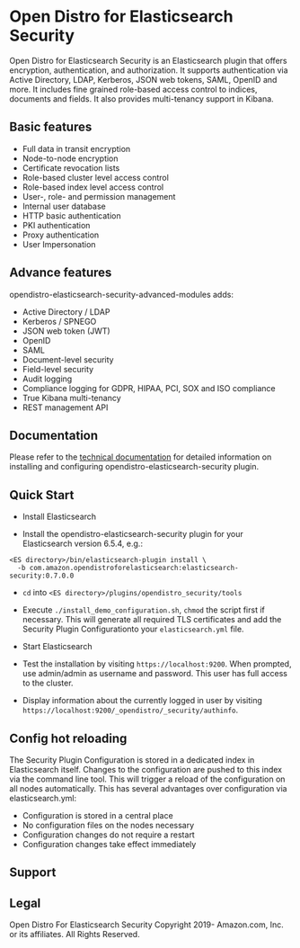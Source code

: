 # Open Distro for Elasticsearch Security

Open Distro for Elasticsearch Security is an Elasticsearch plugin that offers encryption, authentication, and authorization. It supports authentication via Active Directory, LDAP, Kerberos, JSON web tokens, SAML, OpenID and more. It includes fine grained role-based access control to indices, documents and fields. It also provides multi-tenancy support in Kibana.

## Basic features

* Full data in transit encryption
* Node-to-node encryption
* Certificate revocation lists
* Role-based cluster level access control
* Role-based index level access control
* User-, role- and permission management
* Internal user database
* HTTP basic authentication
* PKI authentication
* Proxy authentication
* User Impersonation


## Advance features

opendistro-elasticsearch-security-advanced-modules adds:

* Active Directory / LDAP
* Kerberos / SPNEGO
* JSON web token (JWT)
* OpenID
* SAML
* Document-level security
* Field-level security
* Audit logging 
* Compliance logging for GDPR, HIPAA, PCI, SOX and ISO compliance
* True Kibana multi-tenancy
* REST management API


## Documentation

Please refer to the [technical documentation](https://opendistro.github.io/for-elasticsearch-docs) for detailed information on installing and configuring opendistro-elasticsearch-security plugin.

## Quick Start

* Install Elasticsearch

* Install the opendistro-elasticsearch-security plugin for your Elasticsearch version 6.5.4, e.g.:

```
<ES directory>/bin/elasticsearch-plugin install \
  -b com.amazon.opendistroforelasticsearch:elasticsearch-security:0.7.0.0
```

* ``cd`` into ``<ES directory>/plugins/opendistro_security/tools``

* Execute ``./install_demo_configuration.sh``, ``chmod`` the script first if necessary. This will generate all required TLS certificates and add the Security Plugin Configurationto your ``elasticsearch.yml`` file. 

* Start Elasticsearch

* Test the installation by visiting ``https://localhost:9200``. When prompted, use admin/admin as username and password. This user has full access to the cluster.

* Display information about the currently logged in user by visiting ``https://localhost:9200/_opendistro/_security/authinfo``.


## Config hot reloading

The Security Plugin Configuration is stored in a dedicated index in Elasticsearch itself. Changes to the configuration are pushed to this index via the command line tool. This will trigger a reload of the configuration on all nodes automatically. This has several advantages over configuration via elasticsearch.yml:

* Configuration is stored in a central place
* No configuration files on the nodes necessary
* Configuration changes do not require a restart
* Configuration changes take effect immediately

## Support


## Legal 
Open Distro For Elasticsearch Security
Copyright 2019- Amazon.com, Inc. or its affiliates. All Rights Reserved.
